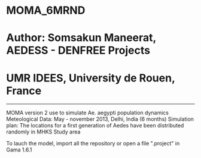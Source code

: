 # MOMA_6MRND
# Author: Somsakun Maneerat, AEDESS - DENFREE Projects
# UMR IDEES, University de Rouen, France
-----------------------------------
MOMA version 2 use to simulate Ae. aegypti population dynamics
Meteological Data: May - november 2013, Delhi, India (6 months)
Simulation plan: The locations for a first generation of Aedes have been distributed randomly in MHKS Study area

To lauch the model, import all the repository or open a file ".project" in Gama 1.6.1


